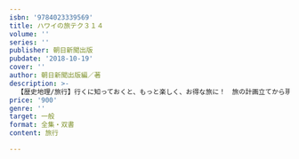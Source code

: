 ```yaml
---
isbn: '9784023339569'
title: ハワイの旅テク３１４
volume: ''
series: ''
publisher: 朝日新聞出版
pubdate: '2018-10-19'
cover: ''
author: 朝日新聞出版編／著
description: >-
  【歴史地理/旅行】行くに知っておくと、もっと楽しく、お得な旅に！　旅の計画立てから現地でのグルメ、ショッピング、観光などに役立つ300のテクニックを文章とイラストで詳しく解説。付録に折り畳み式地図付き。
price: '900'
genre: ''
target: 一般
format: 全集・双書
content: 旅行

---
```

